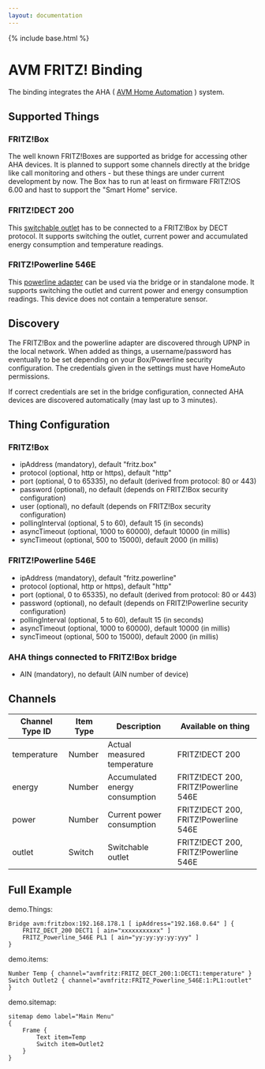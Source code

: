 ```yaml
---
layout: documentation
---
```


{% include base.html %}

# AVM FRITZ! Binding

The binding integrates the AHA ( [AVM Home Automation](http://avm.de/ratgeber/smart-home/) ) system.  


## Supported Things

### FRITZ!Box

The well known FRITZ!Boxes are supported as bridge for accessing other AHA devices. It is planned to support some channels directly at the bridge like call monitoring and others - but these things are under current development by now. The Box has to run at least on firmware FRITZ!OS 6.00 and hast to support the "Smart Home" service.

### FRITZ!DECT 200

This [switchable outlet](http://avm.de/produkte/fritzdect/fritzdect-200/) has to be connected to a FRITZ!Box by DECT protocol. It supports switching the outlet, current power and accumulated energy consumption and temperature readings.

### FRITZ!Powerline 546E

This [powerline adapter](http://avm.de/produkte/fritzpowerline/fritzpowerline-546e/) can be used via the bridge or in standalone mode. It supports switching the outlet and current power and energy consumption readings. This device does not contain a temperature sensor.

## Discovery

The FRITZ!Box and the powerline adapter are discovered through UPNP in the local network. When added as things, a username/password has eventually to be set depending on your Box/Powerline security configuration. The credentials given in the settings must have HomeAuto permissions.

If correct credentials are set in the bridge configuration, connected AHA devices are discovered automatically (may last up to 3 minutes).


## Thing Configuration

### FRITZ!Box

* ipAddress (mandatory), default "fritz.box"
* protocol (optional, http or https), default "http"
* port (optional, 0 to 65335), no default (derived from protocol: 80 or 443)
* password (optional), no default (depends on FRITZ!Box security configuration)
* user (optional), no default (depends on FRITZ!Box security configuration)
* pollingInterval (optional, 5 to 60), default 15 (in seconds)
* asyncTimeout (optional, 1000 to 60000), default 10000 (in millis)
* syncTimeout (optional, 500 to 15000), default 2000 (in millis)

### FRITZ!Powerline 546E

* ipAddress (mandatory), default "fritz.powerline"
* protocol (optional, http or https), default "http"
* port (optional, 0 to 65335), no default (derived from protocol: 80 or 443)
* password (optional), no default (depends on FRITZ!Powerline security configuration)
* pollingInterval (optional, 5 to 60), default 15 (in seconds)
* asyncTimeout (optional, 1000 to 60000), default 10000 (in millis)
* syncTimeout (optional, 500 to 15000), default 2000 (in millis)

### AHA things connected to FRITZ!Box bridge

* AIN (mandatory), no default (AIN number of device)

## Channels

| Channel Type ID | Item Type    | Description  | Available on thing |
|-------------|--------|-----------------------------|------------------------------------|
| temperature | Number | Actual measured temperature | FRITZ!DECT 200 |
| energy | Number | Accumulated energy consumption | FRITZ!DECT 200, FRITZ!Powerline 546E |
| power | Number | Current power consumption | FRITZ!DECT 200, FRITZ!Powerline 546E |
| outlet | Switch | Switchable outlet | FRITZ!DECT 200, FRITZ!Powerline 546E |

## Full Example

demo.Things:

```
Bridge avm:fritzbox:192.168.178.1 [ ipAddress="192.168.0.64" ] {
	FRITZ_DECT_200 DECT1 [ ain="xxxxxxxxxxx" ]
	FRITZ_Powerline_546E PL1 [ ain="yy:yy:yy:yy:yyy" ]
}
```

demo.items:
```
Number Temp { channel="avmfritz:FRITZ_DECT_200:1:DECT1:temperature" }
Switch Outlet2 { channel="avmfritz:FRITZ_Powerline_546E:1:PL1:outlet" }
```

demo.sitemap:
```
sitemap demo label="Main Menu"
{
	Frame {
		Text item=Temp
		Switch item=Outlet2
	}
}
```
